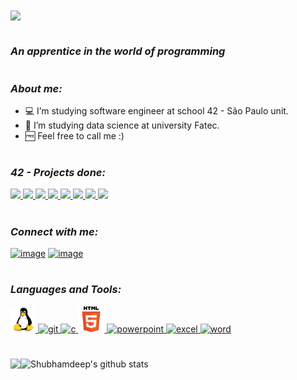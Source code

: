 <img align="center" src="https://cdn.discordapp.com/attachments/663236440288657443/888306754901921792/ViniciusBackground4.jpg" widht="350"/>

<h1></h1>

 ### _An apprentice in the world of programming_

<h1></h1>

 ### _About me:_
 
- 💻 I’m studying software engineer at school 42 - São Paulo unit.
- 👨 I’m studying data science at university Fatec.
- 🆓 Feel free to call me :)


<h1></h1>

### _42 - Projects done:_

<div align="left">
	<a alt="libft" href="https://github.com/Vinicius-Santoro/42-formation-lvl1-1.libft">
		<img src="https://github.com/Vinicius-Santoro/Projects-Image/blob/main/1.Libft.png">
	</a>
	<a alt="get next line" href="https://github.com/Vinicius-Santoro/42-formation-lvl1-2.get_next_line">
		<img src="https://github.com/Vinicius-Santoro/Projects-Image/blob/main/2.Get_Next_Line.png">
	</a>
	<a alt="printf" href="https://github.com/Vinicius-Santoro/42-formation-lvl1-3.printf">
		<img src="https://github.com/Vinicius-Santoro/Projects-Image/blob/main/3.Printf.png">
	</a>
	<a alt="born2beroot" href="https://github.com/Vinicius-Santoro/42-formation-lvl1-4.Born2beroot">
		<img src="https://github.com/Vinicius-Santoro/Projects-Image/blob/main/4.Born2beroot.png">
	</a>
	<a alt="so long" href="https://github.com/Vinicius-Santoro/42-formation-lvl1-5.so-long">
		<img src="https://github.com/Vinicius-Santoro/Projects-Image/blob/main/5.So_Long.png">
	</a>
	<a alt="pipex" href="https://github.com/Vinicius-Santoro/42-formation-lvl1-6.pipex">
		<img src="https://github.com/Vinicius-Santoro/Projects-Image/blob/main/6.Pipex.png">
	</a>
	<a alt="push swap" href="https://github.com/Vinicius-Santoro/42-formation-lvl2-7.push-swap">
		<img src="https://github.com/Vinicius-Santoro/Projects-Image/blob/main/7.Push_Swap.png">
	</a>
		<a alt="push swap" href="https://github.com/Vinicius-Santoro/42-formation-lvl2-8.minishell">
		<img src="https://github.com/Vinicius-Santoro/Projects-Image/blob/main/8.minishelle.png">
	</a>
</div>

<h1></h1>

### _Connect with me:_
  
[![image](https://img.shields.io/badge/LinkedIn-0077B5?style=for-the-badge&logo=linkedin&logoColor=white)](https://www.linkedin.com/in/viniciusnaziozeno/)
[![image](https://img.shields.io/badge/Outlook-0078D4?style=for-the-badge&logo=microsoft-outlook&logoColor=white)](mailto:viniciussantoro@outlook.com)
</div>

<h1></h1>

### _Languages and Tools:_

<p align="left"> 
  <a href="https://www.linux.org/" target="_blank"> 
    <img src="https://raw.githubusercontent.com/devicons/devicon/master/icons/linux/linux-original.svg" alt="linux" width="40" height="40"/> 
  </a> 
  <a href="https://git-scm.com/" target="_blank"> 
    <img src="https://www.vectorlogo.zone/logos/git-scm/git-scm-icon.svg" alt="git" width="40" height="40"/> 
  </a>
  <a href="https://git-scm.com/" target="_blank"> 
    <img src="https://img.icons8.com/color/48/000000/c-programming.png" alt="c" width="40" height="40"/> 
  </a>
  <a href="https://www.w3.org/html/" target="_blank"> 
    <img src="https://raw.githubusercontent.com/devicons/devicon/master/icons/html5/html5-original-wordmark.svg" alt="html5" width="42" height="42"/> 
  </a><!--
  <a href="https://www.w3schools.com/css/" target="_blank"> 
    <img src="https://raw.githubusercontent.com/devicons/devicon/master/icons/css3/css3-original-wordmark.svg" alt="css3" width="42" height="42"/> 
  </a>-->
 <a href="https://pt.wikipedia.org/wiki/Microsoft_PowerPoint" target="_blank"> 
    <img src="https://img.icons8.com/color/50/000000/ms-powerpoint--v1.png" alt="powerpoint" width="45" height="40"/> 
  </a>
 <a href="https://pt.wikipedia.org/wiki/Microsoft_Excel" target="_blank"> 
    <img src="https://img.icons8.com/color/50/000000/microsoft-excel-2019--v1.png" alt="excel" width="40" height="40"/> 
  </a>
 <a href="https://pt.wikipedia.org/wiki/Microsoft_Word" target="_blank">
   <img src="https://img.icons8.com/color/50/000000/microsoft-word-2019--v2.png" alt="word" width="40" height="40"/> 
  </a>
</p>

 <h1></h1>

<p>
  <a href="https://github.com/Vinicius-Santoro">
  <img height= "172" align="left" src="https://github-readme-stats.vercel.app/api/top-langs/?username=Vinicius-Santoro&&langs_count=3&theme=radical"/>
  </a>
 
  <a href="https://github.com/Vinicius-Santoro">
  <img height= "172" align="left" src="https://github-readme-stats.vercel.app/api?username=Vinicius-Santoro&show_icons=true&theme=radical" alt="Shubhamdeep's github stats"/>
  </a>
</p>
